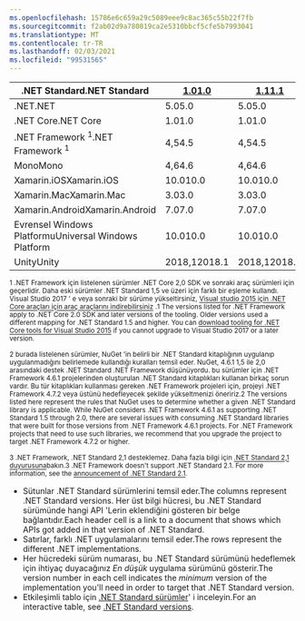 ```yaml
---
ms.openlocfilehash: 15786e6c659a29c5089eee9c8ac365c55b22f7fb
ms.sourcegitcommit: f2ab02d9a780819ca2e5310bbcf5cfe5b7993041
ms.translationtype: MT
ms.contentlocale: tr-TR
ms.lasthandoff: 02/03/2021
ms.locfileid: "99531565"
---
```

| <span data-ttu-id="36ea1-101">.NET Standard</span><span class="sxs-lookup"><span data-stu-id="36ea1-101">.NET Standard</span></span>              | <span data-ttu-id="36ea1-102">[1.0]</span><span class="sxs-lookup"><span data-stu-id="36ea1-102">[1.0]</span></span>  | <span data-ttu-id="36ea1-103">[1.1]</span><span class="sxs-lookup"><span data-stu-id="36ea1-103">[1.1]</span></span>  | <span data-ttu-id="36ea1-104">[1.2]</span><span class="sxs-lookup"><span data-stu-id="36ea1-104">[1.2]</span></span> | <span data-ttu-id="36ea1-105">[1.3]</span><span class="sxs-lookup"><span data-stu-id="36ea1-105">[1.3]</span></span> | <span data-ttu-id="36ea1-106">[1.4]</span><span class="sxs-lookup"><span data-stu-id="36ea1-106">[1.4]</span></span> | <span data-ttu-id="36ea1-107">[1,5]</span><span class="sxs-lookup"><span data-stu-id="36ea1-107">[1.5]</span></span>              | <span data-ttu-id="36ea1-108">[1.6]</span><span class="sxs-lookup"><span data-stu-id="36ea1-108">[1.6]</span></span>              | <span data-ttu-id="36ea1-109">[2.0]</span><span class="sxs-lookup"><span data-stu-id="36ea1-109">[2.0]</span></span>               | <span data-ttu-id="36ea1-110">[2.1]</span><span class="sxs-lookup"><span data-stu-id="36ea1-110">[2.1]</span></span> |
|----------------------------|--------|--------|-------|-------|-------|--------------------|--------------------|---------------------|---------------------
| <span data-ttu-id="36ea1-111">.NET</span><span class="sxs-lookup"><span data-stu-id="36ea1-111">.NET</span></span>                       | <span data-ttu-id="36ea1-112">5.0</span><span class="sxs-lookup"><span data-stu-id="36ea1-112">5.0</span></span>    | <span data-ttu-id="36ea1-113">5.0</span><span class="sxs-lookup"><span data-stu-id="36ea1-113">5.0</span></span>    | <span data-ttu-id="36ea1-114">5.0</span><span class="sxs-lookup"><span data-stu-id="36ea1-114">5.0</span></span>   | <span data-ttu-id="36ea1-115">5.0</span><span class="sxs-lookup"><span data-stu-id="36ea1-115">5.0</span></span>   | <span data-ttu-id="36ea1-116">5.0</span><span class="sxs-lookup"><span data-stu-id="36ea1-116">5.0</span></span>   | <span data-ttu-id="36ea1-117">5.0</span><span class="sxs-lookup"><span data-stu-id="36ea1-117">5.0</span></span>                | <span data-ttu-id="36ea1-118">5.0</span><span class="sxs-lookup"><span data-stu-id="36ea1-118">5.0</span></span>                | <span data-ttu-id="36ea1-119">5.0</span><span class="sxs-lookup"><span data-stu-id="36ea1-119">5.0</span></span>                 | <span data-ttu-id="36ea1-120">5.0</span><span class="sxs-lookup"><span data-stu-id="36ea1-120">5.0</span></span> |
| <span data-ttu-id="36ea1-121">.NET Core</span><span class="sxs-lookup"><span data-stu-id="36ea1-121">.NET Core</span></span>                  | <span data-ttu-id="36ea1-122">1.0</span><span class="sxs-lookup"><span data-stu-id="36ea1-122">1.0</span></span>    | <span data-ttu-id="36ea1-123">1.0</span><span class="sxs-lookup"><span data-stu-id="36ea1-123">1.0</span></span>    | <span data-ttu-id="36ea1-124">1.0</span><span class="sxs-lookup"><span data-stu-id="36ea1-124">1.0</span></span>   | <span data-ttu-id="36ea1-125">1.0</span><span class="sxs-lookup"><span data-stu-id="36ea1-125">1.0</span></span>   | <span data-ttu-id="36ea1-126">1.0</span><span class="sxs-lookup"><span data-stu-id="36ea1-126">1.0</span></span>   | <span data-ttu-id="36ea1-127">1.0</span><span class="sxs-lookup"><span data-stu-id="36ea1-127">1.0</span></span>                | <span data-ttu-id="36ea1-128">1.0</span><span class="sxs-lookup"><span data-stu-id="36ea1-128">1.0</span></span>                | <span data-ttu-id="36ea1-129">2.0</span><span class="sxs-lookup"><span data-stu-id="36ea1-129">2.0</span></span>                 | <span data-ttu-id="36ea1-130">3.0</span><span class="sxs-lookup"><span data-stu-id="36ea1-130">3.0</span></span> |
| <span data-ttu-id="36ea1-131">.NET Framework <sup>1</sup></span><span class="sxs-lookup"><span data-stu-id="36ea1-131">.NET Framework <sup>1</sup></span></span>| <span data-ttu-id="36ea1-132">4,5</span><span class="sxs-lookup"><span data-stu-id="36ea1-132">4.5</span></span>    | <span data-ttu-id="36ea1-133">4,5</span><span class="sxs-lookup"><span data-stu-id="36ea1-133">4.5</span></span>    | <span data-ttu-id="36ea1-134">4.5.1</span><span class="sxs-lookup"><span data-stu-id="36ea1-134">4.5.1</span></span> | <span data-ttu-id="36ea1-135">4,6</span><span class="sxs-lookup"><span data-stu-id="36ea1-135">4.6</span></span>   | <span data-ttu-id="36ea1-136">4.6.1</span><span class="sxs-lookup"><span data-stu-id="36ea1-136">4.6.1</span></span> | <span data-ttu-id="36ea1-137">4.6.1 <sup>2</sup></span><span class="sxs-lookup"><span data-stu-id="36ea1-137">4.6.1 <sup>2</sup></span></span> | <span data-ttu-id="36ea1-138">4.6.1 <sup>2</sup></span><span class="sxs-lookup"><span data-stu-id="36ea1-138">4.6.1 <sup>2</sup></span></span> | <span data-ttu-id="36ea1-139">4.6.1 <sup>2</sup></span><span class="sxs-lookup"><span data-stu-id="36ea1-139">4.6.1 <sup>2</sup></span></span>  | <span data-ttu-id="36ea1-140">Yok<sup>3</sup></span><span class="sxs-lookup"><span data-stu-id="36ea1-140">N/A<sup>3</sup></span></span> |
| <span data-ttu-id="36ea1-141">Mono</span><span class="sxs-lookup"><span data-stu-id="36ea1-141">Mono</span></span>                       | <span data-ttu-id="36ea1-142">4,6</span><span class="sxs-lookup"><span data-stu-id="36ea1-142">4.6</span></span>    | <span data-ttu-id="36ea1-143">4,6</span><span class="sxs-lookup"><span data-stu-id="36ea1-143">4.6</span></span>    | <span data-ttu-id="36ea1-144">4,6</span><span class="sxs-lookup"><span data-stu-id="36ea1-144">4.6</span></span>   | <span data-ttu-id="36ea1-145">4,6</span><span class="sxs-lookup"><span data-stu-id="36ea1-145">4.6</span></span>   | <span data-ttu-id="36ea1-146">4,6</span><span class="sxs-lookup"><span data-stu-id="36ea1-146">4.6</span></span>   | <span data-ttu-id="36ea1-147">4,6</span><span class="sxs-lookup"><span data-stu-id="36ea1-147">4.6</span></span>                | <span data-ttu-id="36ea1-148">4,6</span><span class="sxs-lookup"><span data-stu-id="36ea1-148">4.6</span></span>                | <span data-ttu-id="36ea1-149">5.4</span><span class="sxs-lookup"><span data-stu-id="36ea1-149">5.4</span></span>                 | <span data-ttu-id="36ea1-150">6.4</span><span class="sxs-lookup"><span data-stu-id="36ea1-150">6.4</span></span> |
| <span data-ttu-id="36ea1-151">Xamarin.iOS</span><span class="sxs-lookup"><span data-stu-id="36ea1-151">Xamarin.iOS</span></span>                | <span data-ttu-id="36ea1-152">10.0</span><span class="sxs-lookup"><span data-stu-id="36ea1-152">10.0</span></span>   | <span data-ttu-id="36ea1-153">10.0</span><span class="sxs-lookup"><span data-stu-id="36ea1-153">10.0</span></span>   | <span data-ttu-id="36ea1-154">10.0</span><span class="sxs-lookup"><span data-stu-id="36ea1-154">10.0</span></span>  | <span data-ttu-id="36ea1-155">10.0</span><span class="sxs-lookup"><span data-stu-id="36ea1-155">10.0</span></span>  | <span data-ttu-id="36ea1-156">10.0</span><span class="sxs-lookup"><span data-stu-id="36ea1-156">10.0</span></span>  | <span data-ttu-id="36ea1-157">10.0</span><span class="sxs-lookup"><span data-stu-id="36ea1-157">10.0</span></span>               | <span data-ttu-id="36ea1-158">10.0</span><span class="sxs-lookup"><span data-stu-id="36ea1-158">10.0</span></span>               | <span data-ttu-id="36ea1-159">10,14</span><span class="sxs-lookup"><span data-stu-id="36ea1-159">10.14</span></span>               | <span data-ttu-id="36ea1-160">12,16</span><span class="sxs-lookup"><span data-stu-id="36ea1-160">12.16</span></span> |
| <span data-ttu-id="36ea1-161">Xamarin.Mac</span><span class="sxs-lookup"><span data-stu-id="36ea1-161">Xamarin.Mac</span></span>                | <span data-ttu-id="36ea1-162">3.0</span><span class="sxs-lookup"><span data-stu-id="36ea1-162">3.0</span></span>    | <span data-ttu-id="36ea1-163">3.0</span><span class="sxs-lookup"><span data-stu-id="36ea1-163">3.0</span></span>    | <span data-ttu-id="36ea1-164">3.0</span><span class="sxs-lookup"><span data-stu-id="36ea1-164">3.0</span></span>   | <span data-ttu-id="36ea1-165">3.0</span><span class="sxs-lookup"><span data-stu-id="36ea1-165">3.0</span></span>   | <span data-ttu-id="36ea1-166">3.0</span><span class="sxs-lookup"><span data-stu-id="36ea1-166">3.0</span></span>   | <span data-ttu-id="36ea1-167">3.0</span><span class="sxs-lookup"><span data-stu-id="36ea1-167">3.0</span></span>                | <span data-ttu-id="36ea1-168">3.0</span><span class="sxs-lookup"><span data-stu-id="36ea1-168">3.0</span></span>                | <span data-ttu-id="36ea1-169">3.8</span><span class="sxs-lookup"><span data-stu-id="36ea1-169">3.8</span></span>                 | <span data-ttu-id="36ea1-170">5,16</span><span class="sxs-lookup"><span data-stu-id="36ea1-170">5.16</span></span> |
| <span data-ttu-id="36ea1-171">Xamarin.Android</span><span class="sxs-lookup"><span data-stu-id="36ea1-171">Xamarin.Android</span></span>            | <span data-ttu-id="36ea1-172">7.0</span><span class="sxs-lookup"><span data-stu-id="36ea1-172">7.0</span></span>    | <span data-ttu-id="36ea1-173">7.0</span><span class="sxs-lookup"><span data-stu-id="36ea1-173">7.0</span></span>    | <span data-ttu-id="36ea1-174">7.0</span><span class="sxs-lookup"><span data-stu-id="36ea1-174">7.0</span></span>   | <span data-ttu-id="36ea1-175">7.0</span><span class="sxs-lookup"><span data-stu-id="36ea1-175">7.0</span></span>   | <span data-ttu-id="36ea1-176">7.0</span><span class="sxs-lookup"><span data-stu-id="36ea1-176">7.0</span></span>   | <span data-ttu-id="36ea1-177">7.0</span><span class="sxs-lookup"><span data-stu-id="36ea1-177">7.0</span></span>                | <span data-ttu-id="36ea1-178">7.0</span><span class="sxs-lookup"><span data-stu-id="36ea1-178">7.0</span></span>                | <span data-ttu-id="36ea1-179">8.0</span><span class="sxs-lookup"><span data-stu-id="36ea1-179">8.0</span></span>                 | <span data-ttu-id="36ea1-180">10.0</span><span class="sxs-lookup"><span data-stu-id="36ea1-180">10.0</span></span> |
| <span data-ttu-id="36ea1-181">Evrensel Windows Platformu</span><span class="sxs-lookup"><span data-stu-id="36ea1-181">Universal Windows Platform</span></span> | <span data-ttu-id="36ea1-182">10.0</span><span class="sxs-lookup"><span data-stu-id="36ea1-182">10.0</span></span>   | <span data-ttu-id="36ea1-183">10.0</span><span class="sxs-lookup"><span data-stu-id="36ea1-183">10.0</span></span>   | <span data-ttu-id="36ea1-184">10.0</span><span class="sxs-lookup"><span data-stu-id="36ea1-184">10.0</span></span>  | <span data-ttu-id="36ea1-185">10.0</span><span class="sxs-lookup"><span data-stu-id="36ea1-185">10.0</span></span>  | <span data-ttu-id="36ea1-186">10.0</span><span class="sxs-lookup"><span data-stu-id="36ea1-186">10.0</span></span>  | <span data-ttu-id="36ea1-187">10.0.16299</span><span class="sxs-lookup"><span data-stu-id="36ea1-187">10.0.16299</span></span>         | <span data-ttu-id="36ea1-188">10.0.16299</span><span class="sxs-lookup"><span data-stu-id="36ea1-188">10.0.16299</span></span>         | <span data-ttu-id="36ea1-189">10.0.16299</span><span class="sxs-lookup"><span data-stu-id="36ea1-189">10.0.16299</span></span>          | <span data-ttu-id="36ea1-190">TBD</span><span class="sxs-lookup"><span data-stu-id="36ea1-190">TBD</span></span> |
| <span data-ttu-id="36ea1-191">Unity</span><span class="sxs-lookup"><span data-stu-id="36ea1-191">Unity</span></span>                      | <span data-ttu-id="36ea1-192">2018,1</span><span class="sxs-lookup"><span data-stu-id="36ea1-192">2018.1</span></span> | <span data-ttu-id="36ea1-193">2018,1</span><span class="sxs-lookup"><span data-stu-id="36ea1-193">2018.1</span></span> | <span data-ttu-id="36ea1-194">2018,1</span><span class="sxs-lookup"><span data-stu-id="36ea1-194">2018.1</span></span>| <span data-ttu-id="36ea1-195">2018,1</span><span class="sxs-lookup"><span data-stu-id="36ea1-195">2018.1</span></span>| <span data-ttu-id="36ea1-196">2018,1</span><span class="sxs-lookup"><span data-stu-id="36ea1-196">2018.1</span></span>| <span data-ttu-id="36ea1-197">2018,1</span><span class="sxs-lookup"><span data-stu-id="36ea1-197">2018.1</span></span>             |  <span data-ttu-id="36ea1-198">2018,1</span><span class="sxs-lookup"><span data-stu-id="36ea1-198">2018.1</span></span>            | <span data-ttu-id="36ea1-199">2018,1</span><span class="sxs-lookup"><span data-stu-id="36ea1-199">2018.1</span></span>              | <span data-ttu-id="36ea1-200">TBD</span><span class="sxs-lookup"><span data-stu-id="36ea1-200">TBD</span></span> |

<span data-ttu-id="36ea1-201"><sup>1 .NET Framework için listelenen sürümler .NET Core 2,0 SDK ve sonraki araç sürümleri için geçerlidir. Daha eski sürümler .NET Standard 1,5 ve üzeri için farklı bir eşleme kullandı. Visual Studio 2017 ' e veya sonraki bir sürüme yükseltirsiniz, [Visual studio 2015 için .NET Core araçları için araç araçlarını indirebilirsiniz](https://github.com/dotnet/core/blob/master/release-notes/download-archive.md) .</sup></span><span class="sxs-lookup"><span data-stu-id="36ea1-201"><sup>1 The versions listed for .NET Framework apply to .NET Core 2.0 SDK and later versions of the tooling. Older versions used a different mapping for .NET Standard 1.5 and higher. You can [download tooling for .NET Core tools for Visual Studio 2015](https://github.com/dotnet/core/blob/master/release-notes/download-archive.md) if you cannot upgrade to Visual Studio 2017 or a later version.</sup></span></span>

<span data-ttu-id="36ea1-202"><sup>2 burada listelenen sürümler, NuGet 'in belirli bir .NET Standard kitaplığının uygulanıp uygulanmadığını belirlemede kullandığı kuralları temsil eder. NuGet, 4.6.1 1,5 ile 2,0 arasındaki destek .NET Standard .NET Framework düşünüyordu. bu sürümler için .NET Framework 4.6.1 projelerinden oluşturulan .NET Standard kitaplıkları kullanan birkaç sorun vardır. Bu tür kitaplıkları kullanması gereken .NET Framework projeleri için, projeyi .NET Framework 4.7.2 veya üstünü hedefleyecek şekilde yükseltmenizi öneririz.</sup></span><span class="sxs-lookup"><span data-stu-id="36ea1-202"><sup>2 The versions listed here represent the rules that NuGet uses to determine whether a given .NET Standard library is applicable. While NuGet considers .NET Framework 4.6.1 as supporting .NET Standard 1.5 through 2.0, there are several issues with consuming .NET Standard libraries that were built for those versions from .NET Framework 4.6.1 projects. For .NET Framework projects that need to use such libraries, we recommend that you upgrade the project to target .NET Framework 4.7.2 or higher.</sup></span></span>

<span data-ttu-id="36ea1-203"><sup>3 .NET Framework, .NET Standard 2,1 desteklemez. Daha fazla bilgi için [.NET Standard 2,1 duyurusuna](https://devblogs.microsoft.com/dotnet/announcing-net-standard-2-1/)bakın.</sup></span><span class="sxs-lookup"><span data-stu-id="36ea1-203"><sup>3 .NET Framework doesn't support .NET Standard 2.1. For more information, see the [announcement of .NET Standard 2.1](https://devblogs.microsoft.com/dotnet/announcing-net-standard-2-1/).</sup></span></span>

- <span data-ttu-id="36ea1-204">Sütunlar .NET Standard sürümlerini temsil eder.</span><span class="sxs-lookup"><span data-stu-id="36ea1-204">The columns represent .NET Standard versions.</span></span> <span data-ttu-id="36ea1-205">Her üst bilgi hücresi, bu .NET Standard sürümünde hangi API 'Lerin eklendiğini gösteren bir belge bağlantıdır.</span><span class="sxs-lookup"><span data-stu-id="36ea1-205">Each header cell is a link to a document that shows which APIs got added in that version of .NET Standard.</span></span>
- <span data-ttu-id="36ea1-206">Satırlar, farklı .NET uygulamalarını temsil eder.</span><span class="sxs-lookup"><span data-stu-id="36ea1-206">The rows represent the different .NET implementations.</span></span>
- <span data-ttu-id="36ea1-207">Her hücredeki sürüm numarası, bu .NET Standard sürümünü hedeflemek için ihtiyaç duyacağınız *En düşük* uygulama sürümünü gösterir.</span><span class="sxs-lookup"><span data-stu-id="36ea1-207">The version number in each cell indicates the *minimum* version of the implementation you'll need in order to target that .NET Standard version.</span></span>
- <span data-ttu-id="36ea1-208">Etkileşimli tablo için [.NET Standard sürümler](https://dotnet.microsoft.com/platform/dotnet-standard#versions)' i inceleyin.</span><span class="sxs-lookup"><span data-stu-id="36ea1-208">For an interactive table, see [.NET Standard versions](https://dotnet.microsoft.com/platform/dotnet-standard#versions).</span></span>

[1.0]: https://github.com/dotnet/standard/blob/master/docs/versions/netstandard1.0.md
[1.1]: https://github.com/dotnet/standard/blob/master/docs/versions/netstandard1.1.md
[1.2]: https://github.com/dotnet/standard/blob/master/docs/versions/netstandard1.2.md
[1.3]: https://github.com/dotnet/standard/blob/master/docs/versions/netstandard1.3.md
[1.4]: https://github.com/dotnet/standard/blob/master/docs/versions/netstandard1.4.md
[1,5]: https://github.com/dotnet/standard/blob/master/docs/versions/netstandard1.5.md
[1.5]: https://github.com/dotnet/standard/blob/master/docs/versions/netstandard1.5.md
[1.6]: https://github.com/dotnet/standard/blob/master/docs/versions/netstandard1.6.md
[2.0]: https://github.com/dotnet/standard/blob/master/docs/versions/netstandard2.0.md
[2.1]: https://github.com/dotnet/standard/blob/master/docs/versions/netstandard2.1.md

